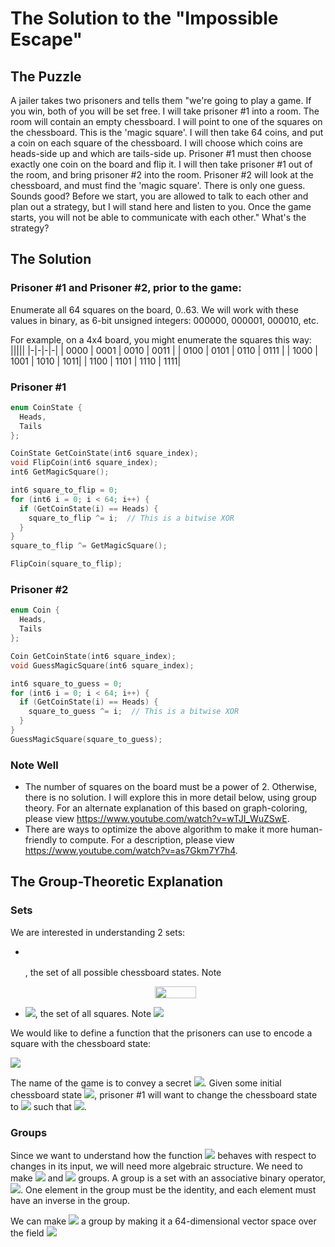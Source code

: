 # The Solution to the "Impossible Escape"

## The Puzzle

A jailer takes two prisoners and tells them "we're going to play a game. If you win, both of you will be set free. I will take prisoner #1 into a room. The room will contain an empty chessboard. I will point to one of the squares on the chessboard. This is the 'magic square'. I will then take 64 coins, and put a coin on each square of the chessboard. I will choose which coins are heads-side up and which are tails-side up. Prisoner #1 must then choose exactly one coin on the board and flip it. I will then take prisoner #1 out of the room, and bring prisoner #2 into the room. Prisoner #2 will look at the chessboard, and must find the 'magic square'. There is only one guess. Sounds good? Before we start, you are allowed to talk to each other and plan out a strategy, but I will stand here and listen to you. Once the game starts, you will not be able to communicate with each other." What's the strategy?

## The Solution

### Prisoner #1 and Prisoner #2, prior to the game:
Enumerate all 64 squares on the board, 0..63. We will work with these values in binary, as 6-bit unsigned integers: 000000, 000001, 000010, etc.

For example, on a 4x4 board, you might enumerate the squares this way:
|||||
|-|-|-|-|
| 0000 | 0001 | 0010 | 0011 |
| 0100 | 0101 | 0110 | 0111 |
| 1000 | 1001 | 1010 | 1011|
| 1100 | 1101 | 1110 | 1111|

###  Prisoner #1
```cpp
enum CoinState {
  Heads,
  Tails
};

CoinState GetCoinState(int6 square_index);
void FlipCoin(int6 square_index);
int6 GetMagicSquare();

int6 square_to_flip = 0;
for (int6 i = 0; i < 64; i++) {
  if (GetCoinState(i) == Heads) {
    square_to_flip ^= i;  // This is a bitwise XOR
  }
}
square_to_flip ^= GetMagicSquare();

FlipCoin(square_to_flip);
```

### Prisoner #2
```cpp
enum Coin {
  Heads,
  Tails
};

Coin GetCoinState(int6 square_index);
void GuessMagicSquare(int6 square_index);

int6 square_to_guess = 0;
for (int6 i = 0; i < 64; i++) {
  if (GetCoinState(i) == Heads) {
    square_to_guess ^= i;  // This is a bitwise XOR
  }
}
GuessMagicSquare(square_to_guess);
```

### Note Well
- The number of squares on the board must be a power of 2. Otherwise, there is no solution. I will explore this in more detail below, using group theory. For an alternate explanation of this based on graph-coloring, please view https://www.youtube.com/watch?v=wTJI_WuZSwE. 
- There are ways to optimize the above algorithm to make it more human-friendly to compute.  For a description, please view https://www.youtube.com/watch?v=as7Gkm7Y7h4.

## The Group-Theoretic Explanation

### Sets

We are interested in understanding 2 sets:

- <p align="center"><img src="/tex/e242d5dd2ef4ef762db8b72b38a17315.svg?invert_in_darkmode&sanitize=true" align=middle width=12.924643049999998pt height=11.232861749999998pt/></p>, the set of all possible chessboard states. Note <p align="center"><img src="/tex/2e531d27250c776d8d4b1279fdda6461.svg?invert_in_darkmode&sanitize=true" align=middle width=65.29901895pt height=18.312383099999998pt/></p>
- <img src="https://render.githubusercontent.com/render/math?math=S">, the set of all squares. Note <img src="https://render.githubusercontent.com/render/math?math=|S|=64">

We would like to define a function that the prisoners can use to encode a square with the chessboard state:

<img src="https://render.githubusercontent.com/render/math?math=f : C \rightarrow S">

The name of the game is to convey a secret <img src="https://render.githubusercontent.com/render/math?math=s \in S">. Given some initial chessboard state <img src="https://render.githubusercontent.com/render/math?math=c_{0} \in C">, prisoner #1 will want to change the
chessboard state to <img src="https://render.githubusercontent.com/render/math?math=c_{1} \in C"> such that <img src="https://render.githubusercontent.com/render/math?math=f(c_{1}) = s">.

### Groups

Since we want to understand how the function <img src="https://render.githubusercontent.com/render/math?math=f"> behaves with respect to changes in its input, we will need more algebraic structure. We need to make <img src="https://render.githubusercontent.com/render/math?math=C"> 
and <img src="https://render.githubusercontent.com/render/math?math=S"> groups. A group is a set with an associative binary operator, <img src="https://render.githubusercontent.com/render/math?math=+">. One element in the group must be the identity, and each element must have an inverse in the group.

We can make <img src="https://render.githubusercontent.com/render/math?math=C"> a group by making it a 64-dimensional vector space over the field <img src="https://render.githubusercontent.com/render/math?math=\{0,1\}">
